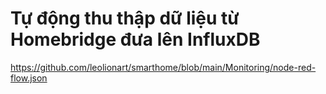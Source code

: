 # Tự động thu thập dữ liệu từ Homebridge đưa lên InfluxDB

https://github.com/leolionart/smarthome/blob/main/Monitoring/node-red-flow.json

